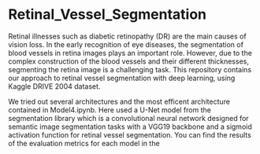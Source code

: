 # Retinal_Vessel_Segmentation

Retinal illnesses such as diabetic retinopathy (DR) are the main causes of vision loss. In the early recognition of eye diseases, the segmentation of blood vessels in retina images plays an important role. However, due to the complex construction of the blood vessels and their different thicknesses, segmenting the retina image is a challenging task. This repository contains our approach to retinal vessel segmentation with deep learning, using Kaggle DRIVE 2004 dataset.

We tried out several architectures and the most efficent architecture contained in Model4.ipynb. Here used a U-Net model from the segmentation library which is a convolutional neural network designed for semantic image segmentation tasks with a VGG19 backbone and a sigmoid activation function for retinal vessel segmentation. You can find the results of the evaluation metrics for each model in the 
